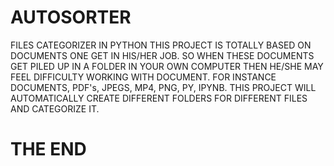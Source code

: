 # AUTOSORTER
FILES  CATEGORIZER IN PYTHON
THIS PROJECT IS TOTALLY BASED ON DOCUMENTS ONE GET IN HIS/HER JOB. SO WHEN THESE DOCUMENTS GET PILED UP IN A FOLDER IN YOUR OWN COMPUTER THEN HE/SHE MAY FEEL DIFFICULTY WORKING WITH DOCUMENT.
FOR INSTANCE DOCUMENTS, PDF's, JPEGS, MP4, PNG, PY, IPYNB. THIS PROJECT WILL AUTOMATICALLY CREATE DIFFERENT FOLDERS FOR DIFFERENT FILES AND CATEGORIZE IT.
# THE END
